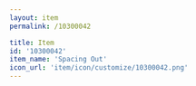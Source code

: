 ```yaml
---
layout: item
permalink: /10300042

title: Item
id: '10300042'
item_name: 'Spacing Out'
icon_url: 'item/icon/customize/10300042.png'
---
```

